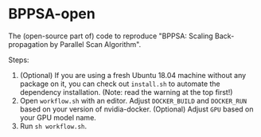 # BPPSA-open
The (open-source part of) code to reproduce "BPPSA: Scaling Back-propagation by Parallel Scan Algorithm".

Steps:
1. (Optional) If you are using a fresh Ubuntu 18.04 machine without any package on it, you can check out `install.sh` to automate the dependency installation. (Note: read the warning at the top first!)
2. Open `workflow.sh` with an editor. Adjust `DOCKER_BUILD` and `DOCKER_RUN` based on your version of nvidia-docker. (Optional) Adjust `GPU` based on your GPU model name.
3. Run `sh workflow.sh`.
